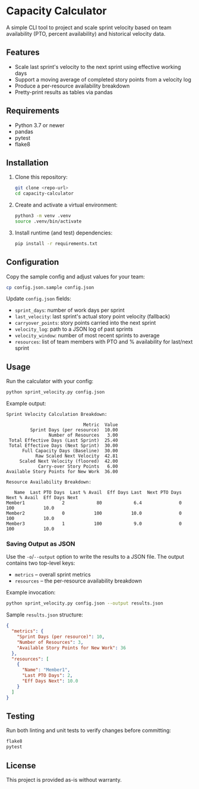 # Capacity Calculator

A simple CLI tool to project and scale sprint velocity based on team availability (PTO, percent availability) and historical velocity data.

## Features

- Scale last sprint's velocity to the next sprint using effective working days
- Support a moving average of completed story points from a velocity log
- Produce a per-resource availability breakdown
- Pretty-print results as tables via pandas

## Requirements

- Python 3.7 or newer
- pandas
- pytest
- flake8

## Installation

1. Clone this repository:
   ```bash
   git clone <repo-url>
   cd capacity-calculator
   ```
2. Create and activate a virtual environment:
   ```bash
   python3 -m venv .venv
   source .venv/bin/activate
   ```
3. Install runtime (and test) dependencies:
   ```bash
   pip install -r requirements.txt
   ```

## Configuration

Copy the sample config and adjust values for your team:

```bash
cp config.json.sample config.json
```

Update `config.json` fields:

- `sprint_days`: number of work days per sprint
- `last_velocity`: last sprint's actual story point velocity (fallback)
- `carryover_points`: story points carried into the next sprint
- `velocity_log`: path to a JSON log of past sprints
- `velocity_window`: number of most recent sprints to average
- `resources`: list of team members with PTO and % availability for last/next sprint

## Usage

Run the calculator with your config:

```bash
python sprint_velocity.py config.json
```

Example output:

```
Sprint Velocity Calculation Breakdown:

                             Metric  Value
         Sprint Days (per resource)  10.00
                Number of Resources   3.00
 Total Effective Days (Last Sprint)  25.40
 Total Effective Days (Next Sprint)  30.00
      Full Capacity Days (Baseline)  30.00
           Raw Scaled Next Velocity  42.81
     Scaled Next Velocity (floored)  42.00
            Carry-over Story Points   6.00
Available Story Points for New Work  36.00

Resource Availability Breakdown:

   Name  Last PTO Days  Last % Avail  Eff Days Last  Next PTO Days  Next % Avail  Eff Days Next
Member1              2            80            6.4              0           100           10.0
Member2              0           100           10.0              0           100           10.0
Member3              1           100            9.0              0           100           10.0
```

### Saving Output as JSON

Use the `-o`/`--output` option to write the results to a JSON file. The
output contains two top-level keys:

- `metrics` – overall sprint metrics
- `resources` – the per-resource availability breakdown

Example invocation:

```bash
python sprint_velocity.py config.json --output results.json
```

Sample `results.json` structure:

```json
{
  "metrics": {
    "Sprint Days (per resource)": 10,
    "Number of Resources": 3,
    "Available Story Points for New Work": 36
  },
  "resources": [
    {
      "Name": "Member1",
      "Last PTO Days": 2,
      "Eff Days Next": 10.0
    }
  ]
}
```

## Testing

Run both linting and unit tests to verify changes before committing:

```bash
flake8
pytest
```

## License

This project is provided as-is without warranty.
